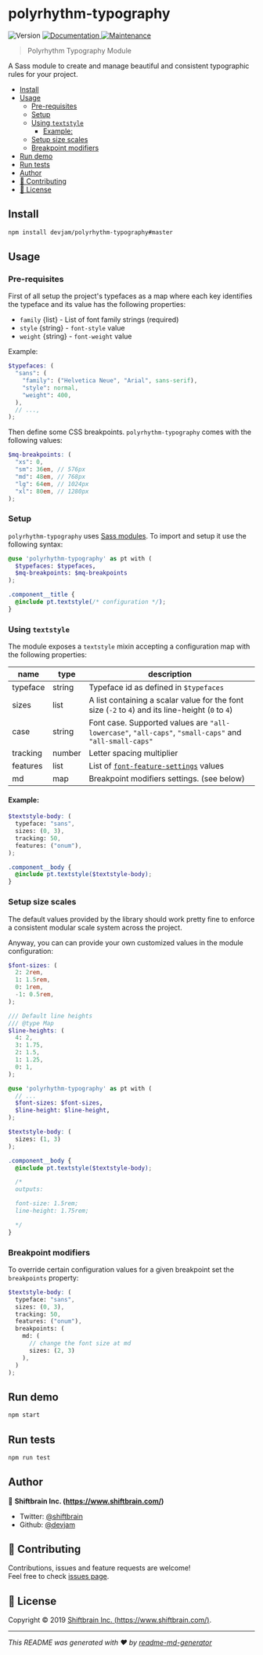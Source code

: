 # polyrhythm-typography

<p>
  <img alt="Version" src="https://img.shields.io/badge/version-1.0.0-blue.svg?cacheSeconds=2592000" />
  <a href="https://github.com/devjam/polyrhythm-typography#readme" target="_blank">
    <img alt="Documentation" src="https://img.shields.io/badge/documentation-yes-brightgreen.svg" />
  </a>
  <a href="https://github.com/devjam/polyrhythm-typography/graphs/commit-activity" target="_blank">
    <img alt="Maintenance" src="https://img.shields.io/badge/Maintained%3F-yes-green.svg" />
  </a>
</p>

> Polyrhythm Typography Module

A Sass module to create and manage beautiful and consistent typographic rules for your project.

<!-- TOC -->

- [Install](#install)
- [Usage](#usage)
  - [Pre-requisites](#pre-requisites)
  - [Setup](#setup)
  - [Using `textstyle`](#using-textstyle)
    - [Example:](#example)
  - [Setup size scales](#setup-size-scales)
  - [Breakpoint modifiers](#breakpoint-modifiers)
- [Run demo](#run-demo)
- [Run tests](#run-tests)
- [Author](#author)
- [🤝 Contributing](#🤝-contributing)
- [📝 License](#📝-license)

<!-- /TOC -->

## Install

```sh
npm install devjam/polyrhythm-typography#master
```

## Usage

### Pre-requisites

First of all setup the project's typefaces as a map where each key identifies the typeface and its value has the following properties:

- `family` {list} - List of font family strings (required)
- `style` {string} - `font-style` value
- `weight` {string} - `font-weight` value

Example:

<!-- prettier-ignore-start -->
```scss
$typefaces: (
  "sans": (
    "family": ("Helvetica Neue", "Arial", sans-serif),
    "style": normal,
    "weight": 400,
  ),
  // ...,
);
```

<!-- prettier-ignore-end -->

Then define some CSS breakpoints. `polyrhythm-typography` comes with the following values:

<!-- prettier-ignore-start -->
```scss
$mq-breakpoints: (
  "xs": 0,
  "sm": 36em, // 576px
  "md": 48em, // 768px
  "lg": 64em, // 1024px
  "xl": 80em, // 1280px
);
```
<!-- prettier-ignore-end -->

### Setup

`polyrhythm-typography` uses [Sass modules](http://sass.logdown.com/posts/7858341-the-module-system-is-launched). To import and setup it use the following syntax:

```scss
@use 'polyrhythm-typography' as pt with (
  $typefaces: $typefaces,
  $mq-breakpoints: $mq-breakpoints
);

.component__title {
  @include pt.textstyle(/* configuration */);
}
```

### Using `textstyle`

The module exposes a `textstyle` mixin accepting a configuration map with the following properties:

| name     | type   | description                                                                                            |
| -------- | ------ | ------------------------------------------------------------------------------------------------------ |
| typeface | string | Typeface id as defined in `$typefaces`                                                                 |
| sizes    | list   | A list containing a scalar value for the font size (`-2` to `4`) and its line-height (`0` to `4`)      |
| case     | string | Font case. Supported values are `"all-lowercase"`, `"all-caps"`, `"small-caps"` and `"all-small-caps"` |
| tracking | number | Letter spacing multiplier                                                                              |
| features | list   | List of [`font-feature-settings`][font-feature-settings] values                                        |
| md       | map    | Breakpoint modifiers settings. (see below)                                                             |

[font-feature-settings]: https://developer.mozilla.org/en-US/docs/Web/CSS/font-feature-settings

#### Example:

<!-- prettier-ignore-start -->
```scss
$textstyle-body: (
  typeface: "sans",
  sizes: (0, 3),
  tracking: 50,
  features: ("onum"),
);

.component__body {
  @include pt.textstyle($textstyle-body);
}
```
<!-- prettier-ignore-end -->

### Setup size scales

The default values provided by the library should work pretty fine to enforce a consistent modular scale system across the project.

Anyway, you can can provide your own customized values in the module configuration:

<!-- prettier-ignore-start -->
```scss
$font-sizes: (
  2: 2rem,
  1: 1.5rem,
  0: 1rem,
  -1: 0.5rem,
);

/// Default line heights
/// @type Map
$line-heights: (
  4: 2,
  3: 1.75,
  2: 1.5,
  1: 1.25,
  0: 1,
);

@use 'polyrhythm-typography' as pt with (
  // ...
  $font-sizes: $font-sizes,
  $line-height: $line-height,
);

$textstyle-body: (
  sizes: (1, 3)
);

.component__body {
  @include pt.textstyle($textstyle-body);

  /*
  outputs:

  font-size: 1.5rem;
  line-height: 1.75rem;

  */
}
```
<!-- prettier-ignore-end -->

### Breakpoint modifiers

To override certain configuration values for a given breakpoint set the `breakpoints` property:

<!-- prettier-ignore-start -->
```scss
$textstyle-body: (
  typeface: "sans",
  sizes: (0, 3),
  tracking: 50,
  features: ("onum"),
  breakpoints: (
    md: (
      // change the font size at md
      sizes: (2, 3)
    ),
  )
);
```
<!-- prettier-ignore-end -->

## Run demo

```sh
npm start
```

## Run tests

```sh
npm run test
```

## Author

👤 **Shiftbrain Inc. (https://www.shiftbrain.com/)**

- Twitter: [@shiftbrain](https://twitter.com/shiftbrain)
- Github: [@devjam](https://github.com/devjam)

## 🤝 Contributing

Contributions, issues and feature requests are welcome!<br />Feel free to check [issues page](https://github.com/devjam/polyrhythm-typography/issues).

## 📝 License

Copyright © 2019 [Shiftbrain Inc. (https://www.shiftbrain.com/)](https://github.com/).

---

_This README was generated with ❤️ by [readme-md-generator](https://github.com/kefranabg/readme-md-generator)_
